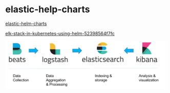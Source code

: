 # elastic-help-charts
[elastic-helm-charts](https://github.com/elastic/helm-charts/)


[elk-stack-in-kubernetes-using-helm-52398564f7fc](https://medium.com/kocsistem/elk-stack-in-kubernetes-using-helm-52398564f7fc)

![](images_attachments/311152815236845.png)






